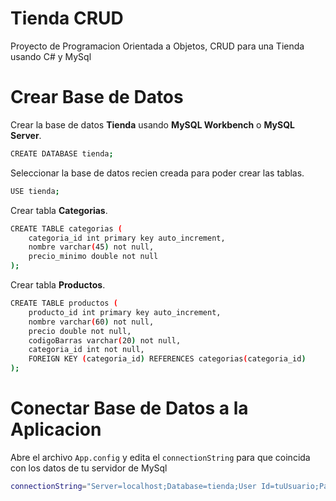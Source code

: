 # Tienda CRUD

Proyecto de Programacion Orientada a Objetos, CRUD para una Tienda usando C# y MySql

# Crear Base de Datos

Crear la base de datos **Tienda** usando **MySQL Workbench** o **MySQL Server**.
```bash
CREATE DATABASE tienda;
```

Seleccionar la base de datos recien creada para poder crear las tablas.
```bash
USE tienda;
```

Crear tabla **Categorias**.
```bash
CREATE TABLE categorias (
    categoria_id int primary key auto_increment,
    nombre varchar(45) not null,
    precio_minimo double not null
);
```

Crear tabla **Productos**.
```bash
CREATE TABLE productos (
    producto_id int primary key auto_increment,
    nombre varchar(60) not null,
    precio double not null,
    codigoBarras varchar(20) not null,
    categoria_id int not null,
    FOREIGN KEY (categoria_id) REFERENCES categorias(categoria_id)
);
```

# Conectar Base de Datos a la Aplicacion

Abre el archivo `App.config` y edita el `connectionString` para que coincida con los datos de tu servidor de MySql
```bash
connectionString="Server=localhost;Database=tienda;User Id=tuUsuario;Password=tuContraseña;"
```
